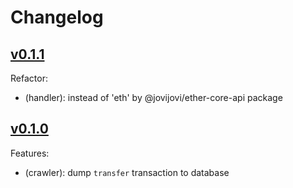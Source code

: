 # Changelog

## [v0.1.1](https://github.com/jovijovi/ether-crawler/releases/tag/v0.1.1)

Refactor:

- (handler): instead of 'eth' by @jovijovi/ether-core-api package

## [v0.1.0](https://github.com/jovijovi/ether-crawler/releases/tag/v0.1.0)

Features:

- (crawler): dump `transfer` transaction to database
